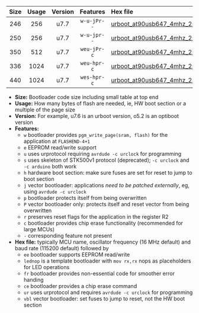 |Size|Usage|Version|Features|Hex file|
|:-:|:-:|:-:|:-:|:--|
|246|256|u7.7|`w-u-jPr--`|[urboot_at90usb647_4mhz_250000bps_lednop_ur_vbl.hex](https://raw.githubusercontent.com/stefanrueger/urboot.hex/main/mcus/at90usb647/fcpu_4mhz/250000_bps/urboot_at90usb647_4mhz_250000bps_lednop_ur_vbl.hex)|
|250|256|u7.7|`w-u-jpr--`|[urboot_at90usb647_4mhz_250000bps_lednop_fr_ur_vbl.hex](https://raw.githubusercontent.com/stefanrueger/urboot.hex/main/mcus/at90usb647/fcpu_4mhz/250000_bps/urboot_at90usb647_4mhz_250000bps_lednop_fr_ur_vbl.hex)|
|350|512|u7.7|`weu-jPr-c`|[urboot_at90usb647_4mhz_250000bps_ee_lednop_fr_ce_ur_vbl.hex](https://raw.githubusercontent.com/stefanrueger/urboot.hex/main/mcus/at90usb647/fcpu_4mhz/250000_bps/urboot_at90usb647_4mhz_250000bps_ee_lednop_fr_ce_ur_vbl.hex)|
|336|1024|u7.7|`weu-hpr-c`|[urboot_at90usb647_4mhz_250000bps_ee_lednop_fr_ce_ur.hex](https://raw.githubusercontent.com/stefanrueger/urboot.hex/main/mcus/at90usb647/fcpu_4mhz/250000_bps/urboot_at90usb647_4mhz_250000bps_ee_lednop_fr_ce_ur.hex)|
|440|1024|u7.7|`wes-hpr-c`|[urboot_at90usb647_4mhz_250000bps_ee_lednop_fr_ce.hex](https://raw.githubusercontent.com/stefanrueger/urboot.hex/main/mcus/at90usb647/fcpu_4mhz/250000_bps/urboot_at90usb647_4mhz_250000bps_ee_lednop_fr_ce.hex)|

- **Size:** Bootloader code size including small table at top end
- **Usage:** How many bytes of flash are needed, ie, HW boot section or a multiple of the page size
- **Version:** For example, u7.6 is an urboot version, o5.2 is an optiboot version
- **Features:**
  + `w` bootloader provides `pgm_write_page(sram, flash)` for the application at `FLASHEND-4+1`
  + `e` EEPROM read/write support
  + `u` uses urprotocol requiring `avrdude -c urclock` for programming
  + `s` uses skeleton of STK500v1 protocol (deprecated); `-c urclock` and `-c arduino` both work
  + `h` hardware boot section: make sure fuses are set for reset to jump to boot section
  + `j` vector bootloader: applications *need to be patched externally*, eg, using `avrdude -c urclock`
  + `p` bootloader protects itself from being overwritten
  + `P` vector bootloader only: protects itself and reset vector from being overwritten
  + `r` preserves reset flags for the application in the register R2
  + `c` bootloader provides chip erase functionality (recommended for large MCUs)
  + `-` corresponding feature not present
- **Hex file:** typically MCU name, oscillator frequency (16 MHz default) and baud rate (115200 default) followed by
  + `ee` bootloader supports EEPROM read/write
  + `lednop` is a template bootloader with `mov rx,rx` nops as placeholders for LED operations
  + `fr` bootloader provides non-essential code for smoother error handing
  + `ce` bootloader provides a chip erase command
  + `ur` uses urprotocol and requires `avrdude -c urclock` for programming
  + `vbl` vector bootloader: set fuses to jump to reset, not the HW boot section
